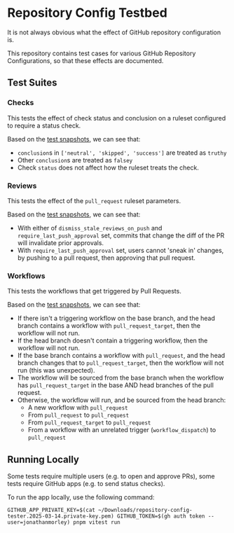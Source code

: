 # Repository Config Testbed

It is not always obvious what the effect of GitHub repository configuration is.

This repository contains test cases for various GitHub Repository Configurations, so that these effects are documented.

## Test Suites

### Checks

This tests the effect of check status and conclusion on a ruleset configured to require a status check.

Based on the [test snapshots](./tests/__snapshots__/checks.test.ts.snap), we can see that:

- `conclusion`s in `['neutral', 'skipped', 'success']` are treated as `truthy`
- Other `conclusion`s are treated as `falsey`
- Check `status` does not affect how the ruleset treats the check.

### Reviews

This tests the effect of the `pull_request` ruleset parameters.

Based on the [test snapshots](./tests/__snapshots__/reviews.test.ts.snap), we can see that:

- With either of `dismiss_stale_reviews_on_push` and `require_last_push_approval` set, commits that change the diff of the PR will invalidate prior approvals.
- With `require_last_push_approval` set, users cannot 'sneak in' changes, by pushing to a pull request, then approving that pull request.

### Workflows

This tests the workflows that get triggered by Pull Requests.

Based on the [test snapshots](./tests/__snapshots__/workflows.test.ts.snap), we can see that:

- If there isn't a triggering workflow on the base branch, and the head branch contains a workflow with `pull_request_target`, then the workflow will not run.
- If the head branch doesn't contain a triggering workflow, then the workflow will not run.
- If the base branch contains a workflow with `pull_request`, and the head branch changes that to `pull_request_target`, then the workflow will not run (this was unexpected).
- The workflow will be sourced from the base branch when the workflow has `pull_request_target` in the base AND head branches of the pull request.
- Otherwise, the workflow will run, and be sourced from the head branch:
  - A new workflow with `pull_request`
  - From `pull_request` to `pull_request`
  - From `pull_request_target` to `pull_request`
  - From a workflow with an unrelated trigger (`workflow_dispatch`) to `pull_request`

## Running Locally

Some tests require multiple users (e.g. to open and approve PRs), some tests require GitHub apps (e.g. to send status checks).

To run the app locally, use the following command:

```
GITHUB_APP_PRIVATE_KEY=$(cat ~/Downloads/repository-config-tester.2025-03-14.private-key.pem) GITHUB_TOKEN=$(gh auth token --user=jonathanmorley) pnpm vitest run
```
